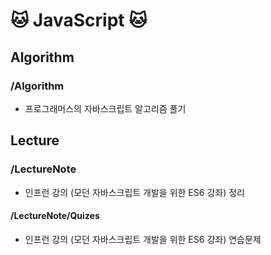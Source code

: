 # 🐱 JavaScript 🐱
## Algorithm
### /Algorithm
* 프로그래머스의 자바스크립트 알고리즘 풀기

## Lecture
### /LectureNote
* 인프런 강의 (모던 자바스크립트 개발을 위한 ES6 강좌) 정리
#### /LectureNote/Quizes 
* 인프런 강의 (모던 자바스크립트 개발을 위한 ES6 강좌) 연습문제 


